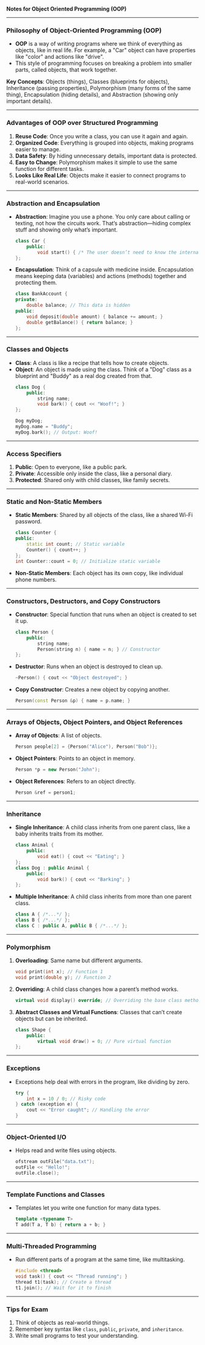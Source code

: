 
**Notes for Object Oriented Programming (OOP)**

---

### Philosophy of Object-Oriented Programming (OOP)
- **OOP** is a way of writing programs where we think of everything as objects, like in real life. For example, a "Car" object can have properties like "color" and actions like "drive".
- This style of programming focuses on breaking a problem into smaller parts, called objects, that work together.

**Key Concepts**: Objects (things), Classes (blueprints for objects), Inheritance (passing properties), Polymorphism (many forms of the same thing), Encapsulation (hiding details), and Abstraction (showing only important details).

---

### Advantages of OOP over Structured Programming
1. **Reuse Code**: Once you write a class, you can use it again and again.
2. **Organized Code**: Everything is grouped into objects, making programs easier to manage.
3. **Data Safety**: By hiding unnecessary details, important data is protected.
4. **Easy to Change**: Polymorphism makes it simple to use the same function for different tasks.
5. **Looks Like Real Life**: Objects make it easier to connect programs to real-world scenarios.

---

### Abstraction and Encapsulation
- **Abstraction**: Imagine you use a phone. You only care about calling or texting, not how the circuits work. That’s abstraction—hiding complex stuff and showing only what’s important.
    ```cpp
    class Car {
        public:
            void start() { /* The user doesn’t need to know the internal mechanism */ }
    };
    ```
- **Encapsulation**: Think of a capsule with medicine inside. Encapsulation means keeping data (variables) and actions (methods) together and protecting them.
    ```cpp
    class BankAccount {
    private:
        double balance; // This data is hidden
    public:
        void deposit(double amount) { balance += amount; }
        double getBalance() { return balance; }
    };
    ```

---

### Classes and Objects
- **Class**: A class is like a recipe that tells how to create objects.
- **Object**: An object is made using the class. Think of a "Dog" class as a blueprint and "Buddy" as a real dog created from that.
    ```cpp
    class Dog {
        public:
            string name;
            void bark() { cout << "Woof!"; }
    };

    Dog myDog;
    myDog.name = "Buddy";
    myDog.bark(); // Output: Woof!
    ```

---

### Access Specifiers
1. **Public**: Open to everyone, like a public park.
2. **Private**: Accessible only inside the class, like a personal diary.
3. **Protected**: Shared only with child classes, like family secrets.

---

### Static and Non-Static Members
- **Static Members**: Shared by all objects of the class, like a shared Wi-Fi password.
    ```cpp
    class Counter {
    public:
        static int count; // Static variable
        Counter() { count++; }
    };
    int Counter::count = 0; // Initialize static variable
    ```
- **Non-Static Members**: Each object has its own copy, like individual phone numbers.

---

### Constructors, Destructors, and Copy Constructors
- **Constructor**: Special function that runs when an object is created to set it up.
    ```cpp
    class Person {
        public:
            string name;
            Person(string n) { name = n; } // Constructor
    };
    ```
- **Destructor**: Runs when an object is destroyed to clean up.
    ```cpp
    ~Person() { cout << "Object destroyed"; }
    ```
- **Copy Constructor**: Creates a new object by copying another.
    ```cpp
    Person(const Person &p) { name = p.name; }
    ```

---

### Arrays of Objects, Object Pointers, and Object References
- **Array of Objects**: A list of objects.
    ```cpp
    Person people[2] = {Person("Alice"), Person("Bob")};
    ```
- **Object Pointers**: Points to an object in memory.
    ```cpp
    Person *p = new Person("John");
    ```
- **Object References**: Refers to an object directly.
    ```cpp
    Person &ref = person1;
    ```

---

### Inheritance
- **Single Inheritance**: A child class inherits from one parent class, like a baby inherits traits from its mother.
    ```cpp
    class Animal {
        public:
            void eat() { cout << "Eating"; }
    };
    class Dog : public Animal {
        public:
            void bark() { cout << "Barking"; }
    };
    ```
- **Multiple Inheritance**: A child class inherits from more than one parent class.
    ```cpp
    class A { /*...*/ };
    class B { /*...*/ };
    class C : public A, public B { /*...*/ };
    ```

---

### Polymorphism
1. **Overloading**: Same name but different arguments.
    ```cpp
    void print(int x); // Function 1
    void print(double y); // Function 2
    ```
2. **Overriding**: A child class changes how a parent’s method works.
    ```cpp
    virtual void display() override; // Overriding the base class method
    ```
3. **Abstract Classes and Virtual Functions**: Classes that can’t create objects but can be inherited.
    ```cpp
    class Shape {
        public:
            virtual void draw() = 0; // Pure virtual function
    };
    ```

---

### Exceptions
- Exceptions help deal with errors in the program, like dividing by zero.
    ```cpp
    try {
        int x = 10 / 0; // Risky code
    } catch (exception e) {
        cout << "Error caught"; // Handling the error
    }
    ```

---

### Object-Oriented I/O
- Helps read and write files using objects.
    ```cpp
    ofstream outFile("data.txt");
    outFile << "Hello!";
    outFile.close();
    ```

---

### Template Functions and Classes
- Templates let you write one function for many data types.
    ```cpp
    template <typename T>
    T add(T a, T b) { return a + b; }
    ```

---

### Multi-Threaded Programming
- Run different parts of a program at the same time, like multitasking.
    ```cpp
    #include <thread>
    void task() { cout << "Thread running"; }
    thread t1(task); // Create a thread
    t1.join(); // Wait for it to finish
    ```

---

### Tips for Exam
1. Think of objects as real-world things.
2. Remember key syntax like `class`, `public`, `private`, and `inheritance`.
3. Write small programs to test your understanding.
